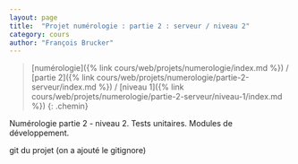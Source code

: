 ```yaml
---
layout: page
title:  "Projet numérologie : partie 2 : serveur / niveau 2"
category: cours
author: "François Brucker"
---
```


> [numérologie]({% link cours/web/projets/numerologie/index.md %}) / [partie 2]({% link cours/web/projets/numerologie/partie-2-serveur/index.md %}) / [niveau 1]({% link cours/web/projets/numerologie/partie-2-serveur/niveau-1/index.md %})
{: .chemin}

Numérologie partie 2 - niveau 2. Tests unitaires. Modules de développement.


git du projet (on a ajouté le gitignore)
